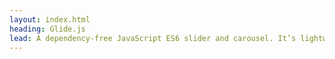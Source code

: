 ```yaml
---
layout: index.html
heading: Glide.js
lead: A dependency-free JavaScript ES6 slider and carousel. It’s lightweight, flexible and fast. Designed to slide. No less, no more
---
```

